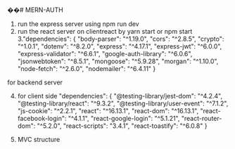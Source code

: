 ��# MERN-AUTH

1. run the express server using npm run dev
2. run the react server on clientreact by yarn start or npm start
3."dependencies": {
    "body-parser": "^1.19.0",
    "cors": "^2.8.5",
    "crypto": "^1.0.1",
    "dotenv": "^8.2.0",
    "express": "^4.17.1",
    "express-jwt": "^6.0.0",
    "express-validator": "^6.6.1",
    "google-auth-library": "^6.0.6",
    "jsonwebtoken": "^8.5.1",
    "mongoose": "^5.9.28",
    "morgan": "^1.10.0",
    "node-fetch": "^2.6.0",
    "nodemailer": "^6.4.11"
  } 
  
  for backend server
  
 4. for client side
 "dependencies": {
    "@testing-library/jest-dom": "^4.2.4",
    "@testing-library/react": "^9.3.2",
    "@testing-library/user-event": "^7.1.2",
    "js-cookie": "^2.2.1",
    "react": "^16.13.1",
    "react-dom": "^16.13.1",
    "react-facebook-login": "^4.1.1",
    "react-google-login": "^5.1.21",
    "react-router-dom": "^5.2.0",
    "react-scripts": "3.4.1",
    "react-toastify": "^6.0.8"
  }
  
  5. MVC structure 
  
